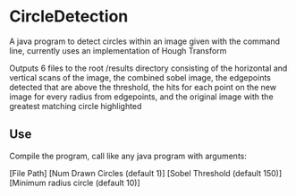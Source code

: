 # CircleDetection
A java program to detect circles within an image given with the command line, currently uses an implementation of Hough Transform

Outputs 6 files to the root /results directory consisting of the horizontal and vertical scans of the image, the combined sobel image, the edgepoints detected that are above the threshold, the hits for each point on the new image for every radius from edgepoints, and the original image with the greatest matching circle highlighted 

## Use 

Compile the program, call like any java program with arguments:

[File Path] [Num Drawn Circles (default 1)] [Sobel Threshold (default 150)] [Minimum radius circle (default 10)]


